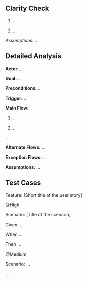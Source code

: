 
## Clarity Check

1. ...

2. ...

*Assumptions:* ...



## Detailed Analysis



**Actor:** ...  

**Goal:** ...  

**Preconditions:** ...  

**Trigger:** ...  

**Main Flow:**  

1. ...

2. ...

...

**Alternate Flows:** ...  

**Exception Flows:** ...  

**Assumptions:** ...




## Test Cases



Feature: [Short title of the user story]



@High

Scenario: [Title of the scenario]

Given ...

When ...

Then ...



@Medium

Scenario: ...



...
